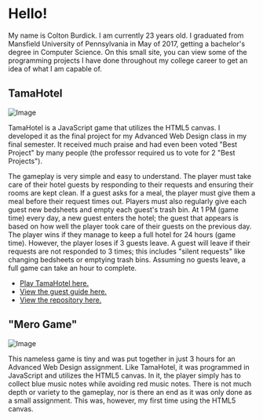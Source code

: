 # Hello!
My name is Colton Burdick. I am currently 23 years old. I graduated from Mansfield University of Pennsylvania in May of 2017, getting a bachelor's degree in Computer Science. On this small site, you can view some of the programming projects I have done throughout my college career to get an idea of what I am capable of.

## TamaHotel
![Image](MelodytchiMuseum.github.io/scr/tamahotel.png)

TamaHotel is a JavaScript game that utilizes the HTML5 canvas. I developed it as the final project for my Advanced Web Design class in my final semester. It received much praise and had even been voted "Best Project" by many people (the professor required us to vote for 2 "Best Projects").

The gameplay is very simple and easy to understand. The player must take care of their hotel guests by responding to their requests and ensuring their rooms are kept clean. If a guest asks for a meal, the player must give them a meal before their request times out. Players must also regularly give each guest new bedsheets and empty each guest's trash bin. At 1 PM (game time) every day, a new guest enters the hotel; the guest that appears is based on how well the player took care of their guests on the previous day. The player wins if they manage to keep a full hotel for 24 hours (game time). However, the player loses if 3 guests leave. A guest will leave if their requests are not responded to 3 times; this includes "silent requests" like changing bedsheets or emptying trash bins. Assuming no guests leave, a full game can take an hour to complete.

- [Play TamaHotel here.](https://melodytchimuseum.github.io/tamahotel/)
- [View the guest guide here.](https://melodytchimuseum.github.io/tamahotel/guide.html)
- [View the repository here.](https://github.com/MelodytchiMuseum/tamahotel)

## "Mero Game"
![Image](MelodytchiMuseum.github.io/scr/merogame.png)

This nameless game is tiny and was put together in just 3 hours for an Advanced Web Design assignment. Like TamaHotel, it was programmed in JavaScript and utilizes the HTML5 canvas. In it, the player simply has to collect blue music notes while avoiding red music notes. There is not much depth or variety to the gameplay, nor is there an end as it was only done as a small assignment. This was, however, my first time using the HTML5 canvas.

##
